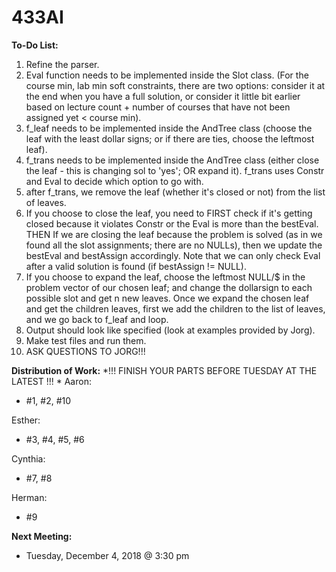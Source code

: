# 433AI

**To-Do List:**
1. Refine the parser.
2. Eval function needs to be implemented inside the Slot class. (For the course min, lab min soft constraints, there are two options: consider it at the end when you have a full solution, or consider it little bit earlier based on lecture count + number of courses that have not been assigned yet < course min).
3. f_leaf needs to be implemented inside the AndTree class (choose the leaf with the least dollar signs; or if there are ties, choose the leftmost leaf).
4. f_trans needs to be implemented inside the AndTree class (either close the leaf - this is changing sol to 'yes'; OR expand it). f_trans uses Constr and Eval to decide which option to go with.
5. after f_trans, we remove the leaf (whether it's closed or not) from the list of leaves.
6. If you choose to close the leaf, you need to FIRST check if it's getting closed because it violates Constr or the Eval is more than the bestEval. THEN If we are closing the leaf because the problem is solved (as in we found all the slot assignments; there are no NULLs), then we update the bestEval and bestAssign accordingly. Note that we can only check Eval after a valid solution is found (if bestAssign != NULL).
7. If you choose to expand the leaf, choose the leftmost NULL/$ in the problem vector of our chosen leaf; and change the dollarsign to each possible slot and get n new leaves. Once we expand the chosen leaf and get the children leaves, first we add the children to the list of leaves, and we go back to f_leaf and loop.
8. Output should look like specified (look at examples provided by Jorg).
9. Make test files and run them.
10. ASK QUESTIONS TO JORG!!!

**Distribution of Work:**
*!!! FINISH YOUR PARTS BEFORE TUESDAY AT THE LATEST !!! *
Aaron:
- #1, #2, #10

Esther:
- #3, #4, #5, #6

Cynthia:
- #7, #8

Herman:
- #9

**Next Meeting:**
- Tuesday, December 4, 2018 @ 3:30 pm
